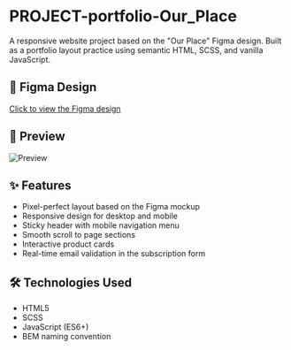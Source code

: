 # PROJECT-portfolio-Our_Place

A responsive website project based on the "Our Place" Figma design. Built as a portfolio layout practice using semantic HTML, SCSS, and vanilla JavaScript.

## 🔗 Figma Design

[Click to view the Figma design](https://www.figma.com/design/vAHjeURLVnCbZUbsOPoUDs/Our-Place?node-id=0-1&p=f&t=L9g8spzYh4A4n6pe-0)

## 📸 Preview

![Preview](https://github.com/user-attachments/assets/60f9e5d3-2225-4001-a10a-d8ef2441368c)

## ✨ Features

- Pixel-perfect layout based on the Figma mockup  
- Responsive design for desktop and mobile  
- Sticky header with mobile navigation menu  
- Smooth scroll to page sections  
- Interactive product cards  
- Real-time email validation in the subscription form  

## 🛠️ Technologies Used

- HTML5  
- SCSS  
- JavaScript (ES6+)  
- BEM naming convention  
